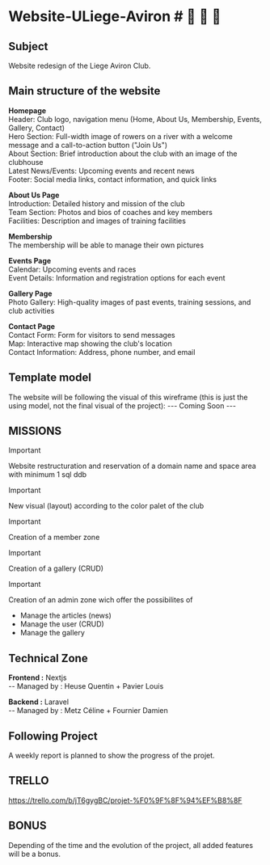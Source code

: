 # Website-ULiege-Aviron # :rowboat: :rowboat: :rowboat: 

## Subject ##
Website redesign of the Liege Aviron Club.

## Main structure of the website
**Homepage**<br>
Header: Club logo, navigation menu (Home, About Us, Membership, Events, Gallery, Contact)<br>
Hero Section: Full-width image of rowers on a river with a welcome message and a call-to-action button ("Join Us")<br>
About Section: Brief introduction about the club with an image of the clubhouse<br>
Latest News/Events: Upcoming events and recent news<br>
Footer: Social media links, contact information, and quick links<br>

**About Us Page**<br>
Introduction: Detailed history and mission of the club<br>
Team Section: Photos and bios of coaches and key members<br>
Facilities: Description and images of training facilities<br>

**Membership**<br>
The membership will be able to manage their own pictures<br>

**Events Page**<br>
Calendar: Upcoming events and races<br>
Event Details: Information and registration options for each event<br>

**Gallery Page**<br>
Photo Gallery: High-quality images of past events, training sessions, and club activities<br>

**Contact Page**<br>
Contact Form: Form for visitors to send messages<br>
Map: Interactive map showing the club's location<br>
Contact Information: Address, phone number, and email<br>

## Template model ##
The website will be following the visual of this wireframe (this is just the using model, not the final visual of the project):
--- Coming Soon ---

## MISSIONS ##
> [!IMPORTANT]
Website restructuration and reservation of a domain name and space area with minimum 1 sql ddb

> [!IMPORTANT]
New visual (layout) according to the color palet of the club

> [!IMPORTANT]
Creation of a member zone

> [!IMPORTANT]
Creation of a gallery (CRUD)

> [!IMPORTANT]
Creation of an admin zone wich offer the possibilites of 
- Manage the articles (news)
- Manage the user (CRUD)
- Manage the gallery


## Technical Zone ##
**Frontend :** Nextjs<br>
-- Managed by : Heuse Quentin + Pavier Louis<br>

**Backend :** Laravel <br>
-- Managed by : Metz Céline + Fournier Damien<br>

## Following Project ##
A weekly report is planned to show the progress of the projet.

## TRELLO ##
https://trello.com/b/jT6gygBC/projet-%F0%9F%8F%94%EF%B8%8F

## BONUS ##
Depending of the time and the evolution of the project, all added features will be a bonus.